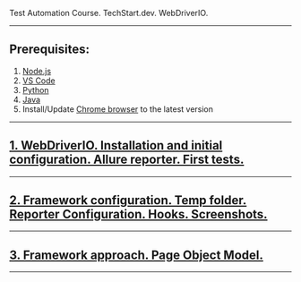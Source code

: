 Test Automation Course. TechStart.dev. WebDriverIO.

---
## Prerequisites:
1. [Node.js](https://youtu.be/dUEHCy9gDYQ)
2. [VS Code](https://youtu.be/TjNZKtAHyA4)
3. [Python](https://youtu.be/-hq23wpsnjY)
4. [Java](https://www.java.com/en/download/)
5. Install/Update [Chrome browser](https://www.google.com/chrome/) to the latest version
---
## [1. WebDriverIO. Installation and initial configuration. Allure reporter. First tests.](/plan/LESSON1.md)
---
## [2. Framework configuration. Temp folder. Reporter Configuration. Hooks. Screenshots.](/plan/LESSON2.md)
---
## [3. Framework approach. Page Object Model.](/plan/LESSON3.md)
---